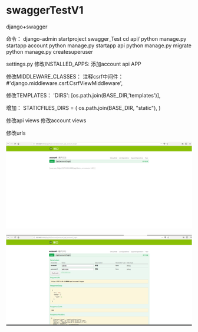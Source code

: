 # swaggerTestV1
django+swagger 

命令：
django-admin startproject swagger_Test
cd api/
python manage.py startapp account
python manage.py startapp api
python manage.py migrate
python manage.py createsuperuser

settings.py
修改INSTALLED_APPS:
	添加account api APP
	
修改MIDDLEWARE_CLASSES：
	注释csrf中间件：#'django.middleware.csrf.CsrfViewMiddleware',
	
修改TEMPLATES：
	'DIRS': [os.path.join(BASE_DIR,'templates')],
	
增加：
STATICFILES_DIRS = (
    os.path.join(BASE_DIR, "static"),
)

修改api views
修改account views

修改urls



![图片说明1](https://github.com/huangzhif/swaggerTestV1/blob/master/static/image/1.png)

![图片说明1](https://github.com/huangzhif/swaggerTestV1/blob/master/static/image/2.png)

